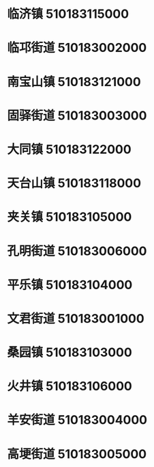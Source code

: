 # 临济镇 510183115000
# 临邛街道 510183002000
# 南宝山镇 510183121000
# 固驿街道 510183003000
# 大同镇 510183122000
# 天台山镇 510183118000
# 夹关镇 510183105000
# 孔明街道 510183006000
# 平乐镇 510183104000
# 文君街道 510183001000
# 桑园镇 510183103000
# 火井镇 510183106000
# 羊安街道 510183004000
# 高埂街道 510183005000
